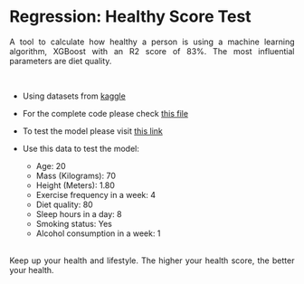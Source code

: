 # Regression: Healthy Score Test

<p style='text-align: justify;'>
A tool to calculate how healthy a person is using a machine learning algorithm, XGBoost with an R2 score of 83%. The most influential parameters are diet quality.
</p>

<br>

- Using datasets from [kaggle](https://www.kaggle.com/datasets/pratikyuvrajchougule/health-and-lifestyle-data-for-regression)
- For the complete code please check [this file](https://github.com/MaruliHTGL/Clustering-and-Multiclass-Classification-Customer-Segmentation/blob/bb1a96af1d1d961cf6005e587fc5ed224ebbaca0/Clustering%20and%20Multiclass%20Classification.ipynb)
- To test the model please visit [this link]([https://findcustomercluster.streamlit.app/](https://healthytest.streamlit.app/))
- Use this data to test the model:
    - Age: 20
    - Mass (Kilograms): 70
    - Height (Meters): 1.80
    - Exercise frequency in a week: 4
    - Diet quality: 80
    - Sleep hours in a day: 8
    - Smoking status: Yes
    - Alcohol consumption in a week: 1

  <br>

<p style='text-align: justify;'>
Keep up your health and lifestyle. The higher your health score, the better your health.
</p>
